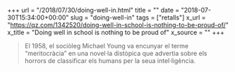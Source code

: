 +++
url = "/2018/07/30/doing-well-in.html"
title = ""
date = "2018-07-30T15:34:00+00:00"
slug = "doing-well-in"
tags = ["retalls"]
x_url = "https://qz.com/1342520/doing-well-in-school-is-nothing-to-be-proud-of/"
x_title = "Doing well in school is nothing to be proud of"
x_source = ""
+++


> El 1958, el sociòleg Michael Young va encunyar el terme “meritocràcia” en una novel·la distòpica que advertia sobre els horrors de classificar els humans per la seua intel·ligència.
